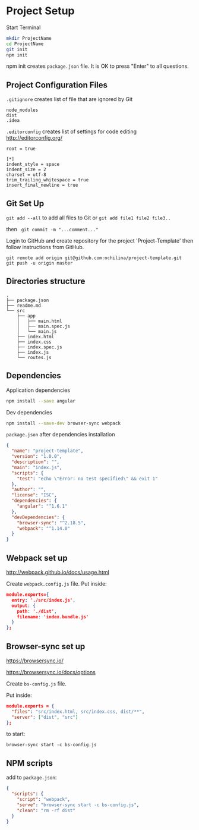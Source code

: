 Project Setup
=============

Start Terminal
```bash
mkdir ProjectName
cd ProjectName
git init 
npm init

```
npm init creates `package.json` file. It is OK to press "Enter" to all questions.

Project Configuration Files
---------------------------
`.gitignore` creates list of file that are ignored by Git
```
node_modules
dist
.idea
```
 
 `.editorconfig` creates list of settings for code editing http://editorconfig.org/
```
root = true
 
[*]
indent_style = space
indent_size = 2
charset = utf-8
trim_trailing_whitespace = true
insert_final_newline = true
```

Git Set Up
----------

`git add --all` to add all files to Git
or `git add file1 file2 file3..`

then ` git commit -m "...comment..."`

Login to GitHub and create repository for the project 'Project-Template' then follow instructions from GitHub.
```
git remote add origin git@github.com:nchilina/project-template.git
git push -u origin master
```

Directories structure
---------------------
```
.
├── package.json
├── readme.md
└── src
    ├── app
    │   ├── main.html
    │   ├── main.spec.js
    │   └── main.js
    ├── index.html
    ├── index.css
    ├── index.spec.js
    ├── index.js
    └── routes.js
```

Dependencies
------------

Application dependencies
```bash
npm install --save angular
```

Dev dependencies
```bash
npm install --save-dev browser-sync webpack

```

`package.json` after dependencies installation

```json
{
  "name": "project-template",
  "version": "1.0.0",
  "description": "",
  "main": "index.js",
  "scripts": {
    "test": "echo \"Error: no test specified\" && exit 1"
  },
  "author": "",
  "license": "ISC",
  "dependencies": {
    "angular": "^1.6.1"
  },
  "devDependencies": {
    "browser-sync": "^2.18.5",
    "webpack": "^1.14.0"
  }
}
```
Webpack set up
--------------
http://webpack.github.io/docs/usage.html

Create `webpack.config.js` file.
Put inside:
```json
module.exports={
  entry: './src/index.js',
  output: {
    path: './dist',
    filename: 'index.bundle.js'
  }
};
```

Browser-sync set up
-------------------
https://browsersync.io/

https://browsersync.io/docs/options

Create `bs-config.js` file.

Put inside:
```json
module.exports = {
  "files": "src/index.html, src/index.css, dist/**",
  "server": ["dist", "src"]
};
```

to start:
```
browser-sync start -c bs-config.js
```


NPM scripts
-----------

add to `package.json`:
```json
{
  "scripts": {
    "script": "webpack",
    "serve": "browser-sync start -c bs-config.js",
    "clean": "rm -rf dist"
  }
}
```


